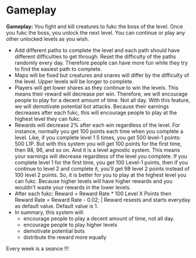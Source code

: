 # Gameplay



**Gameplay:** You fight and kill creatures to fukc the boss of the level. Once you fukc the boss, you unlock the next level. You can continue or play any other unlocked levels as you wish.

* Add different paths to complete the level and each path should have different difficulties to get through. Reset the difficulty of the paths randomly every day. Therefore people can have more fun while they try to find the easiest path to complete.
* Maps will be fixed but creatures and snares will differ by the difficulty of the level. Upper levels will be longer to complete.
* Players will get lower shares as they continue to win the levels. This means their reward will decrease per win. Therefore, we will encourage people to play for a decent amount of time. Not all day. With this feature, we will demotivate potential bot attacks. Because their earnings decreases after each fukc, this will encourage people to play at the highest level they can fukc.
* Rewards will decrease 2% after each win regardless of the level. For instance, normally you get 100 points each time when you complete a level. Like, if you complete level 1 5 times, you get 500 level-1 points: 500 L1P. But with this system you will get 100 points for the first time, then 98, 96, and so on. And it is a level agnostic system. This means your earnings will decrease regardless of the level you complete. If you complete level 1 for the first time, you get 100 Level-1 points, then if you continue to level 2 and complete it, you'll get 98 level 2 points instead of 100 level 2 points. So, it is better for you to play at the highest level you can fukc. Because higher levels will have higher rewards and you wouldn't waste your rewards in the lower levels.
* After each fukc: Reward = Reward Rate \* 100 Level X Points then Reward Rate = Reward Rate - 0.02; | Reward resests and starts everyday as default value. Default value is 1.
* In summary, this system will:
  * encourage people to play a decent amount of time, not all day.
  * encourage people to play higher levels
  * demotivate potential bots
  * distribute the reward more equally

Every week is a seance !!!
